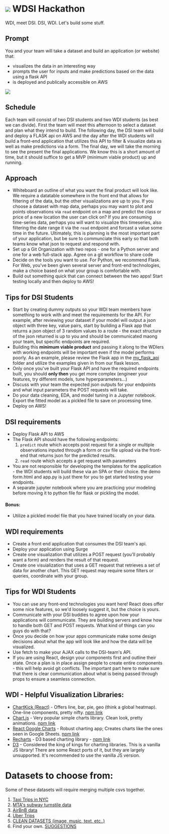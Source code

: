 # ![](https://ga-dash.s3.amazonaws.com/production/assets/logo-9f88ae6c9c3871690e33280fcf557f33.png) WDSI Hackathon

WDI, meet DSI. DSI, WDI. Let's build some stuff.

## Prompt
You and your team will take a dataset and build an application (or website) that:
- visualizes the data in an interesting way
- prompts the user for inputs and make predictions based on the data using a flask API
- is deployed and publically accessible on AWS

![](.images/image.jpg)

## Schedule
Each team will consist of two DSI students and two WDI students (as best we can divide). First the team will meet this afternoon to select a dataset and plan what they intend to build. The following day, the DSI team will build and deploy a FLASK api on AWS and the day after the WDI students will build a front-end application that utilizes this API to filter & visualize data as well as make predictions via a form. The final day, we will take the morning to see the present the final applications. We know this is a short amount of time, but it should suffice to get a MVP (minimum viable product) up and running.

## Approach
- Whiteboard an outline of what you want the final product will look like. We require a datatable somewhere in the front end that allows for filtering of the data, but the other visualizations are up to you.  If you choose a dataset with map data, perhaps you may want to plot and points observations via `read` endpoint on a map and predict the class or price of a new location the user can click on? If you are consuming time-series data, perhaps you will want to visualize this timeseries, also filtering the date range it via the `read` endpoint and forcast a value some time in the future. Ultimately, this is planning is the most important part of your application, but be sure to communciate this early so that both teams know what json to request and respond with.
- Set up a Git Organization with two repos - one for a Python server and one for a web full-stack app. Agree on a git workflow to share code
- Decide on the tools you want to use. For Python, we recommend Flask. For Web, you've been given several server and front-end technologies, make a choice based on what your group is comfortable with.
- Build out something quick that can connect between the two apps! Start testing locally and then deploy to AWS!

## Tips for DSI Students
- Start by creating dummy outputs so your WDI team members have something to work with and meet the requirements for the API. For example, after reviewing your dataset if your model will output a json object with three key, value pairs, start by building a Flask app that returns a json object of 3 random values to a route - the exact structure of the json returned is up to you and should be communicated maong your team, but specific endpoints are required.
- Building this **minimum viable product** and passing it along to the WDIers with working endpoints will be important even if the model performs poorly. As an example, please review the Flask app in the [my_flask_api](./my_flask_api/) folder and utilize the examples given in from our flask lesson.
- Only once you've built your Flask API and have the required endpoints built, you should **only then** you get more complex (engineer your features, try different models, tune hyperparameters...)
- Discuss with your team the expected json outputs for your endpoints and what input parameters the POST requests will take.
- Do your data cleaning, EDA, and model tuning in a Jupyter notebook. Export the fitted model as a pickled file to save on processing time.
- Deploy on AWS!

## DSI requirements
- Deploy Flask API to AWS
- The Flask API should have the following endpoints:
    1. `predict` route which accepts post request for a single or multiple observations inputed through a form or csv file upload via the front-end that returns json for the predicted results.
    2. `read` route which accepts a get request with parameters
- You are not responsible for developing the templates for the application - the WDI students will build these via an SPA or their choice. the demo form.html and app.py is just there for you to get started testing your endpoints.
- A separate jupyter notebook where you are practicing your modeling before moving it to python file for flask or pickling the model.

#### Bonus:
- Utilize a pickled model file that you have trained locally on your data.
## WDI requirements
- Create a front end application that consumes the DSI team's api.
- Deploy your application using Surge
- Create one visualization that utilizes a POST request (you'll probably want a form) and renders the result of that request.
- Create one visuialization that uses a GET request that retrieves a set of data for another chart.  This GET request may require some filters or queries, coordinate with your group.

## Tips for WDI Students
- You can use any front-end technologies you want here!  React does offer some nice features, so we'd loosely suggest it, but the choice is yours.
- Communicate with your DSI buddies to agree upon how your applications will communicate.  They are building servers and know how to handle both GET and POST requests.  What kind of things can you guys do with that?
- Once you decide on how your apps communicate make some design decisions about what the app will look like and how the data will be visualized.
- Use fetch to make your AJAX calls to the DSI-team's API.
- If you are using React, design your components first and outline their state.  Once a plan is in place assign people to create entire components - this will help avoid git conflicts.  The important part here to make sure that there is clear communication about what is being passed through props to ensure a seamless connection.

## WDI - Helpful Visualization Libraries:
- [ChartKick (React)](https://chartkick.com/react) - Offers line, bar, pie, geo (think a global heatmap).  One-line components, pretty nifty. [npm link](https://www.npmjs.com/package/react-chartkick)
- [Chart.js](https://www.chartjs.org/) - Very popular simple charts library. Clean look, pretty animations. [npm link](https://www.npmjs.com/package/react-chartjs-2)
- [React Google Charts](https://react-google-charts.com/) - Robust charting app; Creates charts like the ones seen in Google Sheets. [npm link](https://www.npmjs.com/package/react-google-charts)
- [Recharts](http://recharts.org/en-US) - D3 based charting library - [npm link](https://www.npmjs.com/package/recharts)
- [D3](https://d3js.org/) - Considered the king of kings for charting libraries.  This is a vanilla JS library!  There are some React ports of it, but they are largely unsupported.  It's recommended to use the vanilla JS version.

# Datasets to choose from:
Some of these datasets will require merging multiple csvs together.

1. [Taxi Trips in NYC](http://www.nyc.gov/html/tlc/html/about/trip_record_data.shtml)
2. [MTA's subway turnstile data](http://web.mta.info/developers/turnstile.html)
3. [AirBnB data](http://insideairbnb.com/get-the-data.html)
4. [Uber Trips](https://github.com/fivethirtyeight/uber-tlc-foil-response)
5. [CLEAN DATASETS (image, music, text, etc..)](http://deeplearning.net/datasets/)
6. Find your own. [SUGGESTIONS](https://github.com/bulutyazilim/awesome-datascience#data-sets)
